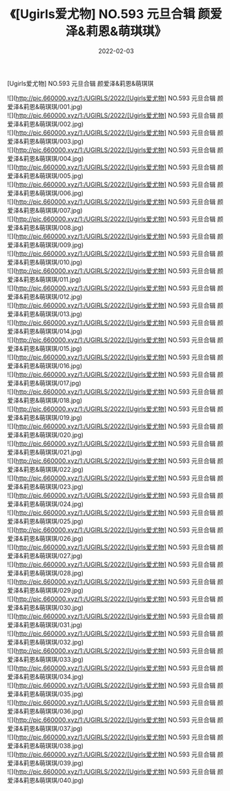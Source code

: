 ﻿---
layout: post
title:  《[Ugirls爱尤物] NO.593 元旦合辑 颜爱泽&莉恩&萌琪琪》
date:   2022-02-03
img: http://pic.660000.xyz/1:/UGIRLS/2022/[Ugirls爱尤物] NO.593 元旦合辑 颜爱泽&莉恩&萌琪琪/000.jpg
categories: [美女, 清纯, 唯美]
---

[Ugirls爱尤物] NO.593 元旦合辑 颜爱泽&莉恩&萌琪琪

 ![](http://pic.660000.xyz/1:/UGIRLS/2022/[Ugirls爱尤物] NO.593 元旦合辑 颜爱泽&莉恩&萌琪琪/001.jpg) <br>![](http://pic.660000.xyz/1:/UGIRLS/2022/[Ugirls爱尤物] NO.593 元旦合辑 颜爱泽&莉恩&萌琪琪/002.jpg) <br>![](http://pic.660000.xyz/1:/UGIRLS/2022/[Ugirls爱尤物] NO.593 元旦合辑 颜爱泽&莉恩&萌琪琪/003.jpg) <br>![](http://pic.660000.xyz/1:/UGIRLS/2022/[Ugirls爱尤物] NO.593 元旦合辑 颜爱泽&莉恩&萌琪琪/004.jpg) <br>![](http://pic.660000.xyz/1:/UGIRLS/2022/[Ugirls爱尤物] NO.593 元旦合辑 颜爱泽&莉恩&萌琪琪/005.jpg) <br>![](http://pic.660000.xyz/1:/UGIRLS/2022/[Ugirls爱尤物] NO.593 元旦合辑 颜爱泽&莉恩&萌琪琪/006.jpg) <br>![](http://pic.660000.xyz/1:/UGIRLS/2022/[Ugirls爱尤物] NO.593 元旦合辑 颜爱泽&莉恩&萌琪琪/007.jpg) <br>![](http://pic.660000.xyz/1:/UGIRLS/2022/[Ugirls爱尤物] NO.593 元旦合辑 颜爱泽&莉恩&萌琪琪/008.jpg) <br>![](http://pic.660000.xyz/1:/UGIRLS/2022/[Ugirls爱尤物] NO.593 元旦合辑 颜爱泽&莉恩&萌琪琪/009.jpg) <br>![](http://pic.660000.xyz/1:/UGIRLS/2022/[Ugirls爱尤物] NO.593 元旦合辑 颜爱泽&莉恩&萌琪琪/010.jpg) <br>![](http://pic.660000.xyz/1:/UGIRLS/2022/[Ugirls爱尤物] NO.593 元旦合辑 颜爱泽&莉恩&萌琪琪/011.jpg) <br>![](http://pic.660000.xyz/1:/UGIRLS/2022/[Ugirls爱尤物] NO.593 元旦合辑 颜爱泽&莉恩&萌琪琪/012.jpg) <br>![](http://pic.660000.xyz/1:/UGIRLS/2022/[Ugirls爱尤物] NO.593 元旦合辑 颜爱泽&莉恩&萌琪琪/013.jpg) <br>![](http://pic.660000.xyz/1:/UGIRLS/2022/[Ugirls爱尤物] NO.593 元旦合辑 颜爱泽&莉恩&萌琪琪/014.jpg) <br>![](http://pic.660000.xyz/1:/UGIRLS/2022/[Ugirls爱尤物] NO.593 元旦合辑 颜爱泽&莉恩&萌琪琪/015.jpg) <br>![](http://pic.660000.xyz/1:/UGIRLS/2022/[Ugirls爱尤物] NO.593 元旦合辑 颜爱泽&莉恩&萌琪琪/016.jpg) <br>![](http://pic.660000.xyz/1:/UGIRLS/2022/[Ugirls爱尤物] NO.593 元旦合辑 颜爱泽&莉恩&萌琪琪/017.jpg) <br>![](http://pic.660000.xyz/1:/UGIRLS/2022/[Ugirls爱尤物] NO.593 元旦合辑 颜爱泽&莉恩&萌琪琪/018.jpg) <br>![](http://pic.660000.xyz/1:/UGIRLS/2022/[Ugirls爱尤物] NO.593 元旦合辑 颜爱泽&莉恩&萌琪琪/019.jpg) <br>![](http://pic.660000.xyz/1:/UGIRLS/2022/[Ugirls爱尤物] NO.593 元旦合辑 颜爱泽&莉恩&萌琪琪/020.jpg) <br>![](http://pic.660000.xyz/1:/UGIRLS/2022/[Ugirls爱尤物] NO.593 元旦合辑 颜爱泽&莉恩&萌琪琪/021.jpg) <br>![](http://pic.660000.xyz/1:/UGIRLS/2022/[Ugirls爱尤物] NO.593 元旦合辑 颜爱泽&莉恩&萌琪琪/022.jpg) <br>![](http://pic.660000.xyz/1:/UGIRLS/2022/[Ugirls爱尤物] NO.593 元旦合辑 颜爱泽&莉恩&萌琪琪/023.jpg) <br>![](http://pic.660000.xyz/1:/UGIRLS/2022/[Ugirls爱尤物] NO.593 元旦合辑 颜爱泽&莉恩&萌琪琪/024.jpg) <br>![](http://pic.660000.xyz/1:/UGIRLS/2022/[Ugirls爱尤物] NO.593 元旦合辑 颜爱泽&莉恩&萌琪琪/025.jpg) <br>![](http://pic.660000.xyz/1:/UGIRLS/2022/[Ugirls爱尤物] NO.593 元旦合辑 颜爱泽&莉恩&萌琪琪/026.jpg) <br>![](http://pic.660000.xyz/1:/UGIRLS/2022/[Ugirls爱尤物] NO.593 元旦合辑 颜爱泽&莉恩&萌琪琪/027.jpg) <br>![](http://pic.660000.xyz/1:/UGIRLS/2022/[Ugirls爱尤物] NO.593 元旦合辑 颜爱泽&莉恩&萌琪琪/028.jpg) <br>![](http://pic.660000.xyz/1:/UGIRLS/2022/[Ugirls爱尤物] NO.593 元旦合辑 颜爱泽&莉恩&萌琪琪/029.jpg) <br>![](http://pic.660000.xyz/1:/UGIRLS/2022/[Ugirls爱尤物] NO.593 元旦合辑 颜爱泽&莉恩&萌琪琪/030.jpg) <br>![](http://pic.660000.xyz/1:/UGIRLS/2022/[Ugirls爱尤物] NO.593 元旦合辑 颜爱泽&莉恩&萌琪琪/031.jpg) <br>![](http://pic.660000.xyz/1:/UGIRLS/2022/[Ugirls爱尤物] NO.593 元旦合辑 颜爱泽&莉恩&萌琪琪/032.jpg) <br>![](http://pic.660000.xyz/1:/UGIRLS/2022/[Ugirls爱尤物] NO.593 元旦合辑 颜爱泽&莉恩&萌琪琪/033.jpg) <br>![](http://pic.660000.xyz/1:/UGIRLS/2022/[Ugirls爱尤物] NO.593 元旦合辑 颜爱泽&莉恩&萌琪琪/034.jpg) <br>![](http://pic.660000.xyz/1:/UGIRLS/2022/[Ugirls爱尤物] NO.593 元旦合辑 颜爱泽&莉恩&萌琪琪/035.jpg) <br>![](http://pic.660000.xyz/1:/UGIRLS/2022/[Ugirls爱尤物] NO.593 元旦合辑 颜爱泽&莉恩&萌琪琪/036.jpg) <br>![](http://pic.660000.xyz/1:/UGIRLS/2022/[Ugirls爱尤物] NO.593 元旦合辑 颜爱泽&莉恩&萌琪琪/037.jpg) <br>![](http://pic.660000.xyz/1:/UGIRLS/2022/[Ugirls爱尤物] NO.593 元旦合辑 颜爱泽&莉恩&萌琪琪/038.jpg) <br>![](http://pic.660000.xyz/1:/UGIRLS/2022/[Ugirls爱尤物] NO.593 元旦合辑 颜爱泽&莉恩&萌琪琪/039.jpg) <br>![](http://pic.660000.xyz/1:/UGIRLS/2022/[Ugirls爱尤物] NO.593 元旦合辑 颜爱泽&莉恩&萌琪琪/040.jpg) <br>